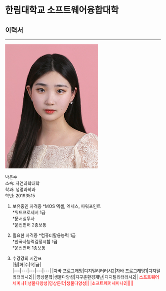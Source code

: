 # 한림대학교 소프트웨어융합대학
## 이력서
---
![이력서사진](증사.jpg)


박은수   
소속: 자연과학대학   
학과: 생명과학과   
학번: 20193515   

1. 보유중인 자격증
*MOS 엑셀, 엑세스, 파워포인트   
*워드프로세서 1급   
*문서실무사   
*운전면허 2종보통   

2. 필요한 자격증
*컴퓨터활용능력 1급   
*한국사능력검정시험 1급   
*운전면허 1종보통   

3. 수강강의 시간표   
|월|화|수|목|금|   
|---|---|---|---|---|
|자바 프로그래밍|디지털리터러시2|자바 프로그래밍1|디지털리터러시2||
|영상문학|생물다양성|지구촌환경재난|디지털리터러시2||
<span style="color:red">소프트웨어세미나1|생물다양성|영상문학|생물다양성||
|소프트웨어세미나2|||||


